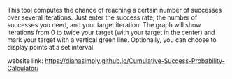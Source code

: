 This tool computes the chance of reaching a certain number of successes over several iterations. Just enter the success rate, the number of successes you need, and your target iteration. The graph will show iterations from 0 to twice your target (with your target in the center) and mark your target with a vertical green line. Optionally, you can choose to display points at a set interval.

website link: https://dianasimply.github.io/Cumulative-Success-Probability-Calculator/
